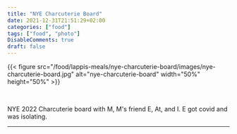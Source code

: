 ```yaml
---
title: "NYE Charcuterie Board"
date: 2021-12-31T21:51:29+02:00
categories: ["food"]
tags: ["food", "photo"]
DisableComments: true
draft: false
---
```


{{< figure src="/food/lappis-meals/nye-charcuterie-board/images/nye-charcuterie-board.jpg" alt="nye-charcuterie-board" width="50%" height="50%" >}}

<br>

NYE 2022 Charcuterie board with M, M's friend E, At, and I. E got covid and was isolating.

---